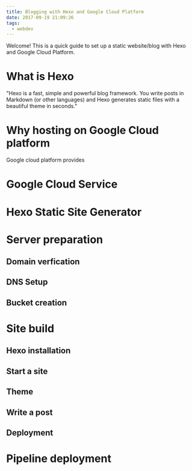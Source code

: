 ```yaml
---
title: Blogging with Hexo and Google Cloud Platform
date: 2017-09-19 21:09:26
tags:
  - webdev
---
```

Welcome! This is a quick guide to set up a static website/blog with Hexo and Google Cloud Platform.

<!-- more -->

# What is Hexo
"Hexo is a fast, simple and powerful blog framework. You write posts in Markdown (or other languages) and Hexo generates static files with a beautiful theme in seconds."

# Why hosting on Google Cloud platform
Google cloud platform provides 



# Google Cloud Service
# Hexo Static Site Generator
# Server preparation
## Domain verfication
## DNS Setup
## Bucket creation
# Site build
## Hexo installation
## Start a site
## Theme
## Write a post
## Deployment
# Pipeline deployment
